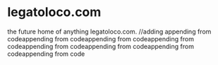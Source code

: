 # legatoloco.com
the future home of anything legatoloco.com.
//adding 
appending from codeappending from codeappending from codeappending from codeappending from codeappending from codeappending from codeappending from code